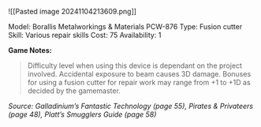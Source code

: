 ![[Pasted image 20241104213609.png]]

Model: Borallis Metalworkings & Materials PCW-876
Type: Fusion cutter
Skill: Various repair skills
Cost: 75
Availability: 1

**Game Notes:** 
> Difficulty level when using this device is dependant on the project involved. Accidental exposure to beam causes 3D damage. Bonuses for using a fusion cutter for repair work may range from +1 to +1D as decided by the gamemaster. 

*Source: Galladinium’s Fantastic Technology (page 55), Pirates & Privateers (page 48), Platt’s Smugglers Guide (page 58)*